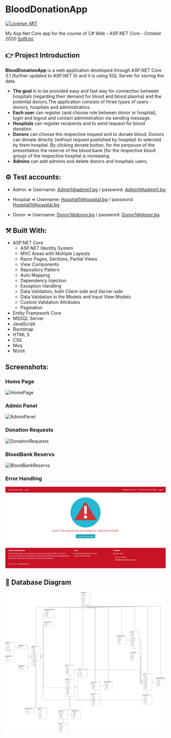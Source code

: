 # BloodDonationApp

[![License: MIT](https://img.shields.io/badge/License-MIT-yellow.svg)](https://opensource.org/licenses/MIT)

My Asp.Net Core app for the course of C# Web - ASP.NET Core - October 2020 [SoftUni](https://softuni.bg/).

## :point_right: Project Introduction

**BloodDonationApp** is a web application developed through ASP.NET Core 3.1 (further updated to ASP.NET 5) and it is using SQL Server for storing the data. 
 - **The goal** is to be provided easy and fast way for connection between hospitals (regarding their demand for blood and blood plasma) and the potential donors.The application consists of three types of users - donors, hospitals and administrators. 
 - **Each user** can register (and choose role between donor or hospital), login and logout and contact administration via sending message.
 - **Hospitals** can register recipients and to send request for blood donation. 
 - **Donors** can choose the respective request and to donate blood. Donors can donate directly (without request published by hospital) to selected by them hospital. By clicking donate button, for the perpouse of the presentation the reserve of the blood bank (for the respective blood group) of the respective hospital is increasing. 
 - **Admins** can add adminis and delete donors and hospitals users.

## ⚙️ Test accounts:

  - Admin => Username: Admin1@admin1.bg / password: Admin1@admin1.bg

  - Hospital => Username: Hospital1@hospital.bg / password: Hospital1@hospital.bg

  - Donor => Username: Donor1@donor.bg / password: Donor1@donor.bg	


## :hammer_and_pick: Built With:
- ASP.NET Core
    - ASP.NET Identity System
    - MVC Areas with Multiple Layouts
    - Razor Pages, Sections, Partial Views
    - View Components
    - Repository Pattern
    - Auto Мapping
    - Dependency Injection
    - Exception Handling
    - Data Validation, both Client-side and Server-side
    - Data Validation in the Models and Input View Models
    - Custom Validation Attributes
    - Pagination
- Entity Framework Core
- MSSQL Server
- JavaScript
- Bootstrap
- HTML 5
- CSS
- Moq
- NUnit

## Screenshots:

### Home Page
![HomePage](https://github.com/nixford/BloodDonationApp/blob/master/src/Web/BloodDonationApp.Web/wwwroot/ImagesReadme/HomePage.bmp)

### Admin Panel
![AdminPanel](https://github.com/nixford/BloodDonationApp/blob/master/src/Web/BloodDonationApp.Web/wwwroot/ImagesReadme/AdminPanel.bmp)

### Donation Requests
![DonationRequests](https://github.com/nixford/BloodDonationApp/blob/master/src/Web/BloodDonationApp.Web/wwwroot/ImagesReadme/DonationRequests.bmp)

### BloodBank Reservs
![BloodBankReservs](https://github.com/nixford/BloodDonationApp/blob/master/src/Web/BloodDonationApp.Web/wwwroot/ImagesReadme/BloodBankReservs.bmp)

### Error Handling
![ErrorHandling](https://github.com/nixford/BloodDonationApp/blob/master/src/Web/BloodDonationApp.Web/wwwroot/ImagesReadme/ErrorHandling.bmp)

## :floppy_disk: Database Diagram
![](https://github.com/nixford/BloodDonationApp/blob/master/src/Web/BloodDonationApp.Web/wwwroot/ImagesReadme/BDA-Diagram.png)

